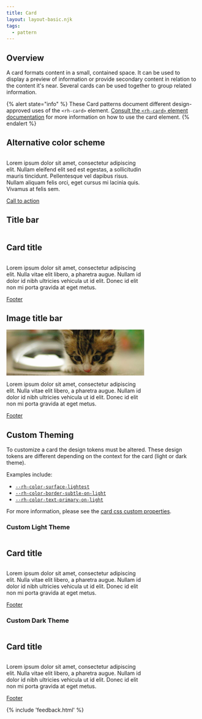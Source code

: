 ```yaml
---
title: Card
layout: layout-basic.njk
tags:
  - pattern
---
```


<script type="module">
  import '@rhds/elements/rh-card/rh-card.js';
  import '@rhds/elements/rh-cta/rh-cta.js';
</script>

<style>
  rh-card {
    display: grid;
    max-width: 360px;
    &.bar::part(header) {
      margin: 0;
      text-transform: uppercase;
      padding: var(--rh-space-lg, 16px) var(--rh-space-xl, 24px);
      background-color: var(--_header-bg, var(--rh-color-surface-light, #e0e0e0));
      font-weight: var(--rh-font-weight-heading-regular, 300);
      font-size: var(--rh-font-size-body-text-md, 1rem);
    }
    &.full::part(header) {
      padding: 0;
    }
    &.alt {
      --rh-color-surface-light: #f0f0f0;
      --rh-color-surface-lighter: #f0f0f0;
      --rh-color-surface-lightest: #f0f0f0;
      --rh-color-surface-dark: #3c3f42;
      --rh-color-surface-darker: #3c3f42;
      --rh-color-surface-darkest: #3c3f42;
    }
    &.custom-light-theme {
      --rh-color-border-subtle-on-light: #EF6461;
      --rh-color-surface-lightest: #feeded;
      --rh-color-text-primary-on-light: #30292F;
    }
    &.custom-dark-theme {
      --rh-color-border-subtle-on-dark: #5e40be;
      --rh-color-surface-darkest: #261a4c;
      --rh-color-text-primary-on-dark: #e8e4f5;
    }
  }
</style>

## Overview

A card formats content in a small, contained space. It can be used to display a 
preview of information or provide secondary content in relation to the content 
it's near. Several cards can be used together to group related information.

{% alert state="info" %}
  These Card patterns document different design-approved uses of the `<rh-card>`
  element. [Consult the `<rh-card>` element documentation][element] for more
  information on how to use the card element.
{% endalert %}

## Alternative color scheme

<rh-card class="alt">
  <p>
    Lorem ipsum dolor sit amet, consectetur adipiscing elit. Nullam eleifend 
    elit sed est egestas, a
    sollicitudin mauris tincidunt. Pellentesque vel dapibus risus. Nullam 
    aliquam felis orci, eget cursus mi
    lacinia quis. Vivamus at felis sem.
  </p>
  <rh-cta variant="primary" slot="footer">
    <a href="#">Call to action</a>
  </rh-cta>
</rh-card>

## Title bar

<rh-card class="bar">
  <h2 slot="header">Card title</h2>
  <p>Lorem ipsum dolor sit amet, consectetur adipiscing elit. Nulla vitae elit 
    libero, a pharetra augue. Nullam id dolor id nibh ultricies vehicula ut id 
    elit. Donec id elit non mi porta gravida at eget metus.</p>
  <rh-cta variant="primary" slot="footer"><a href="#">Footer</a></rh-cta>
</rh-card>

## Image title bar

<rh-card class="bar full">
  <img src="./kitten-900x300.jpeg" slot="header">
  <p>Lorem ipsum dolor sit amet, consectetur adipiscing elit. Nulla vitae elit 
    libero, a pharetra augue. Nullam id dolor id nibh ultricies vehicula ut id 
    elit. Donec id elit non mi porta gravida at eget metus.</p>
  <rh-cta slot="footer"><a href="#">Footer</a></rh-cta>
</rh-card>

## Custom Theming

To customize a card the design tokens must be altered.  These design tokens are different depending on the context for the card (light or dark theme).

Examples include:

- [`--rh-color-surface-lightest`](/tokens/color/#rh-color-surface-lightest)
- [`--rh-color-border-subtle-on-light`](/tokens/border/#rh-color-border-subtle-on-light)
- [`--rh-color-text-primary-on-light`](/tokens/font/#rh-color-text-primary-on-light)

For more information, please see the [card css custom properties](/elements/card/code/#css-custom-properties).

### Custom Light Theme

  <rh-card color-palette="light" class="custom-light-theme">
    <h2 slot="header">Card title</h2>
    <p>Lorem ipsum dolor sit amet, consectetur adipiscing elit. Nulla vitae elit 
      libero, a pharetra augue. Nullam id dolor id nibh ultricies vehicula ut id 
      elit. Donec id elit non mi porta gravida at eget metus.</p>
    <rh-cta slot="footer"><a href="#">Footer</a></rh-cta>
  </rh-card>

### Custom Dark Theme

  <rh-card color-palette="dark" class="custom-dark-theme">
    <h2 slot="header">Card title</h2>
    <p>Lorem ipsum dolor sit amet, consectetur adipiscing elit. Nulla vitae elit 
      libero, a pharetra augue. Nullam id dolor id nibh ultricies vehicula ut id 
      elit. Donec id elit non mi porta gravida at eget metus.</p>
    <rh-cta slot="footer"><a href="#">Footer</a></rh-cta>
  </rh-card>

{% include 'feedback.html' %}


[element]: /elements/card

